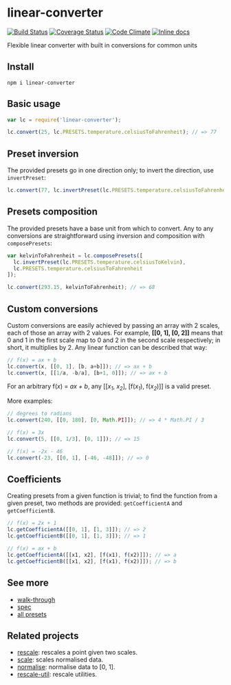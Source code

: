 # linear-converter

[![Build Status](https://travis-ci.org/javiercejudo/linear-converter.svg)](https://travis-ci.org/javiercejudo/linear-converter)
[![Coverage Status](https://coveralls.io/repos/javiercejudo/linear-converter/badge.svg?branch=master)](https://coveralls.io/r/javiercejudo/linear-converter?branch=master)
[![Code Climate](https://codeclimate.com/github/javiercejudo/linear-converter/badges/gpa.svg)](https://codeclimate.com/github/javiercejudo/linear-converter)
[![Inline docs](http://inch-ci.org/github/javiercejudo/linear-converter.svg?branch=master)](http://inch-ci.org/github/javiercejudo/linear-converter)

Flexible linear converter with built in conversions for common units

## Install

    npm i linear-converter

## Basic usage

```js
var lc = require('linear-converter');

lc.convert(25, lc.PRESETS.temperature.celsiusToFahrenheit); // => 77
```

## Preset inversion

The provided presets go in one direction only; to invert the direction, use `invertPreset`:

```js
lc.convert(77, lc.invertPreset(lc.PRESETS.temperature.celsiusToFahrenheit)); // => 25
```

## Presets composition

The provided presets have a base unit from which to convert. Any to any conversions are straightforward using inversion and composition with `composePresets`:

```js
var kelvinToFahrenheit = lc.composePresets([
  lc.invertPreset(lc.PRESETS.temperature.celsiusToKelvin),
  lc.PRESETS.temperature.celsiusToFahrenheit
]);

lc.convert(293.15, kelvinToFahrenheit); // => 68
```

## Custom conversions

Custom conversions are easily achieved by passing an array with 2 scales, each
of those an array with 2 values. For example, **[[0, 1], [0, 2]]** means that 0 and
1 in the first scale map to 0 and 2 in the second scale respectively; in short,
it multiplies by 2. Any linear function can be described that way:

```js
// f(x) = ax + b
lc.convert(x, [[0, 1], [b, a+b]]); // => ax + b
lc.convert(x, [[1/a, -b/a], [b+1, 0]]); // => ax + b
```

For an arbitrary f(_x_) = _ax + b_, any [[_x<sub>1</sub>_, _x<sub>2</sub>_], [f(_x<sub>1</sub>_), f(_x<sub>2</sub>_)]] is a valid preset.

More examples:

```js
// degrees to radians
lc.convert(240, [[0, 180], [0, Math.PI]]); // => 4 * Math.PI / 3

// f(x) = 3x
lc.convert(5, [[0, 1/3], [0, 1]]); // => 15

// f(x) = -2x - 46
lc.convert(-23, [[0, 1], [-46, -48]]); // => 0
```

## Coefficients

Creating presets from a given function is trivial; to find the function from a given preset, two methods are provided: `getCoefficientA` and `getCoefficientB`.

```js
// f(x) = 2x + 1
lc.getCoefficientA([[0, 1], [1, 3]]); // => 2
lc.getCoefficientB([[0, 1], [1, 3]]); // => 1

// f(x) = ax + b
lc.getCoefficientA([[x1, x2], [f(x1), f(x2)]]); // => a
lc.getCoefficientB([[x1, x2], [f(x1), f(x2)]]); // => b
```

## See more

- [walk-through](test/walk-through.js)
- [spec](test/spec.js)
- [all presets](https://github.com/javiercejudo/linear-presets/blob/master/data/presets.json)

## Related projects

- [rescale](https://github.com/javiercejudo/rescale): rescales a point given two scales.
- [scale](https://github.com/javiercejudo/scale): scales normalised data.
- [normalise](https://github.com/javiercejudo/normalise): normalise data to [0, 1].
- [rescale-util](https://github.com/javiercejudo/rescale-util): rescale utilities.
